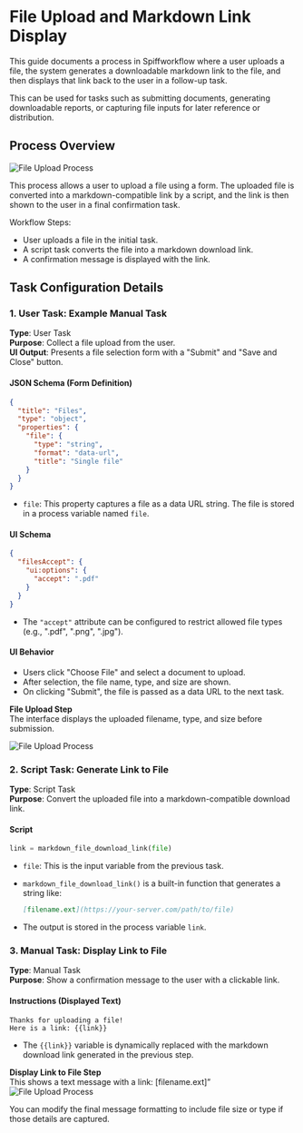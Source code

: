 # File Upload and Markdown Link Display

This guide documents a process in Spiffworkflow where a user uploads a file, the system generates a downloadable markdown link to the file, and then displays that link back to the user in a follow-up task.

This can be used for tasks such as submitting documents, generating downloadable reports, or capturing file inputs for later reference or distribution.

## Process Overview

![File Upload Process](/images/file_upload_process.png)

This process allows a user to upload a file using a form. The uploaded file is converted into a markdown-compatible link by a script, and the link is then shown to the user in a final confirmation task.

Workflow Steps:

- User uploads a file in the initial task.
- A script task converts the file into a markdown download link.
- A confirmation message is displayed with the link.

## Task Configuration Details

### 1. User Task: Example Manual Task
**Type**: User Task  
**Purpose**: Collect a file upload from the user.  
**UI Output**: Presents a file selection form with a "Submit" and "Save and Close" button.

#### JSON Schema (Form Definition)

```json
{
  "title": "Files",
  "type": "object",
  "properties": {
    "file": {
      "type": "string",
      "format": "data-url",
      "title": "Single file"
    }
  }
}
```

- `file`: This property captures a file as a data URL string. The file is stored in a process variable named `file`.

#### UI Schema

```json
{
  "filesAccept": {
    "ui:options": {
      "accept": ".pdf"
    }
  }
}
```

- The `"accept"` attribute can be configured to restrict allowed file types (e.g., ".pdf", ".png", ".jpg").

#### UI Behavior

- Users click "Choose File" and select a document to upload.
- After selection, the file name, type, and size are shown.
- On clicking "Submit", the file is passed as a data URL to the next task.

**File Upload Step**  
The interface displays the uploaded filename, type, and size before submission.

![File Upload Process](/images/file_upload_process6.png)

### 2. Script Task: Generate Link to File
**Type**: Script Task  
**Purpose**: Convert the uploaded file into a markdown-compatible download link.

#### Script

```python
link = markdown_file_download_link(file)
```

- `file`: This is the input variable from the previous task.
- `markdown_file_download_link()` is a built-in function that generates a string like:

  ```markdown
  [filename.ext](https://your-server.com/path/to/file)
  ```

- The output is stored in the process variable `link`.

### 3. Manual Task: Display Link to File
**Type**: Manual Task  
**Purpose**: Show a confirmation message to the user with a clickable link.

#### Instructions (Displayed Text)

```
Thanks for uploading a file!  
Here is a link: {{link}}
```

- The `{{link}}` variable is dynamically replaced with the markdown download link generated in the previous step.

**Display Link to File Step**  
This shows a text message with a link: [filename.ext]”  
![File Upload Process](/images/file_upload_process7.png)


You can modify the final message formatting to include file size or type if those details are captured.

```{tags} file upload process, building_diagrams
```